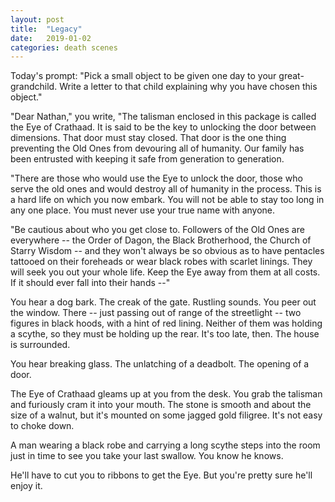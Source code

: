 ```yaml
---
layout: post
title:  "Legacy"
date:   2019-01-02
categories: death scenes
---
```

Today's prompt: "Pick a small object to be given one day to your great-grandchild. Write a letter to that child explaining why you have chosen this object."

"Dear Nathan," you write, "The talisman enclosed in this package is called the Eye of Crathaad. It is said to be the key to unlocking the door between dimensions. That door must stay closed. That door is the one thing preventing the Old Ones from devouring all of humanity. Our family has been entrusted with keeping it safe from generation to generation.

"There are those who would use the Eye to unlock the door, those who serve the old ones and would destroy all of humanity in the process. This is a hard life on which you now embark. You will not be able to stay too long in any one place. You must never use your true name with anyone. 

"Be cautious about who you get close to. Followers of the Old Ones are everywhere -- the Order of Dagon, the Black Brotherhood, the Church of Starry Wisdom -- and they won't always be so obvious as to have pentacles tattooed on their foreheads or wear black robes with scarlet linings. They will seek you out your whole life. Keep the Eye away from them at all costs. If it should ever fall into their hands --"

You hear a dog bark. The creak of the gate. Rustling sounds. You peer out the window. There -- just passing out of range of the streetlight -- two figures in black hoods, with a hint of red lining. Neither of them was holding a scythe, so they must be holding up the rear. It's too late, then. The house is surrounded.

You hear breaking glass. The unlatching of a deadbolt. The opening of a door.

The Eye of Crathaad gleams up at you from the desk. You grab the talisman and furiously cram it into your mouth. The stone is smooth and about the size of a walnut, but it's mounted on some jagged gold filigree. It's not easy to choke down.

A man wearing a black robe and carrying a long scythe steps into the room just in time to see you take your last swallow. You know he knows. 

He'll have to cut you to ribbons to get the Eye. But you're pretty sure he'll enjoy it.
